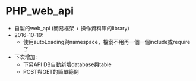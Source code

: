 # PHP_web_api

* 自製的web_api (簡易框架 + 操作資料庫的library)
* 2016-10-19: 
    - 使用autoLoading與namespace，檔案不用再一個一個include或require了
* 下次增加:
    - 下另API DB自動新增database與table
    - POST與GET的簡單範例

